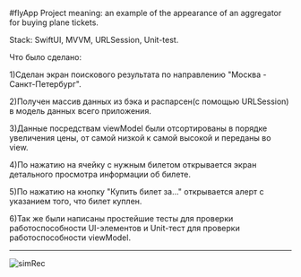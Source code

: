 
#flyApp
Project meaning: an example of the appearance of an aggregator for buying plane tickets.

Stack: SwiftUI, MVVM, URLSession, Unit-test.

Что было сделано:

1)Сделан экран поискового результата по направлению "Москва - Санкт-Петербург".

2)Получен массив данных из бэка и распарсен(с помощью URLSession) в модель данных всего приложения.

3)Данные посредствам viewModel были отсортированы в порядке увеличения цены, от самой низкой к самой высокой и переданы во view.

4)По нажатию на ячейку с нужным билетом открывается экран детального просмотра информации об билете.

5)По нажатию на кнопку "Купить билет за..." открывается алерт с указанием того, что билет куплен.

6)Так же были написаны простейшие тесты для проверки работоспособности UI-элементов и Unit-тест для проверки работоспособности viewModel.


------
![simRec](https://github.com/wildwoodB/flyTeestApp-SUI-/assets/111679856/f3b4656e-b06a-438c-a45e-f7685549ba60)

